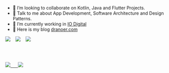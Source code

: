 - 👯 I’m looking to collaborate on Kotlin, Java and Flutter Projects.
- 💬 Talk to me about App Development, Software Architecture and Design Patterns.
- 🔭 I’m currently working in [IO Digital](https://iodigital.com)
- 📢 Here is my blog [dranoer.com](https://www.dranoer.com/)

<a href="https://stackoverflow.com/users/8406709/nazanin-nasab?tab=topactivity">
<img src="https://img.shields.io/badge/Stack_Overflow-FE7A16?style=for-the-badge&logo=stack-overflow&logoColor=white"/></a>
&nbsp;&nbsp;
<a href="https://medium.com/@dranoer">
<img src="https://img.shields.io/badge/Medium-12100E?style=for-the-badge&logo=medium&logoColor=white"/></a>
&nbsp;&nbsp;
<a href="https://open.spotify.com/user/u8o26918va4wwwtdrbcz29lmw?si=ffd6734946884185">
<img src="https://img.shields.io/badge/Spotify-1ED760?&style=for-the-badge&logo=spotify&logoColor=white"/></a>
</p>
<br><br>

<p align="start">
 <a href="#" alt="Nazanin's github stats">
  <img src="https://github-readme-stats.vercel.app/api?username=dranoer&show_icons=true&theme=chartreuse-dark" />
   &nbsp;&nbsp;&nbsp;&nbsp;    
  <img src="https://github-readme-stats.vercel.app//api/top-langs/?username=dranoer&layout=compact&theme=chartreuse-dark" />
 </a>
</p>


<!-- ![Dranoer's GitHub stats](https://github-readme-stats.vercel.app/api?username=dranoer&show_icons=true&theme=chartreuse-dark) &nbsp;&nbsp;[![Top Langs](https://github-readme-stats.vercel.app/api/top-langs/?username=dranoer&layout=compact&theme=chartreuse-dark)](https://github.com/dranoer/github-readme-stats) -->

<!-- ### &nbsp;Social

<p align="center"> -->



<!--
**dranoer/dranoer** is a ✨ _special_ ✨ repository because its `README.md` (this file) appears on your GitHub profile.

Here are some ideas to get you started:

- 🔭 I’m currently working on ...
- 🌱 I’m currently learning ...
- 👯 I’m looking to collaborate on ...
- 🤔 I’m looking for help with ...
- 💬 Ask me about ...
- 📫 How to reach me: ...
- 😄 Pronouns: ...
- ⚡ Fun fact: ...
-->
